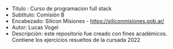 - Titulo : Curso de programacion full stack
- Subtitulo: Comisión B 
- Encabezado: Silicon Misiones - https://siliconmisiones.gob.ar/
- Autor: Lucas Vogel
- Descripción: este repositorio fue creado con fines académicos. Contiene los ejercicios resueltos de la cursada 2022
